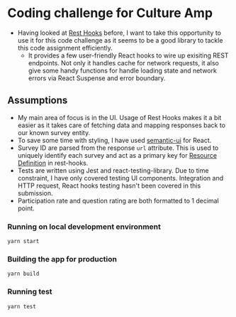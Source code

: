 # Coding challenge for Culture Amp

- Having looked at [Rest Hooks](https://resthooks.io "Rest Hooks") before, I want to take this opportunity to use it for this code challenge as it seems to be a good library to tackle this code assignment efficiently.
  - It provides a few user-friendly React hooks to wire up exisiting REST endpoints. Not only it handles cache for network requests, it also give some handy functions for handle loading state and network errors via React Suspense and error boundary.

## Assumptions

- My main area of focus is in the UI. Usage of Rest Hooks makes it a bit easier as it takes care of fetching data and mapping responses back to our known survey entity.
- To save some time with styling, I have used [semantic-ui](https://react.semantic-ui.com/) for React.
- Survey ID are parsed from the response `url` attribute. This is used to uniquely identify each survey and act as a primary key for [Resource Definition](https://resthooks.io/docs/guides/resource-types) in rest-hooks.
- Tests are written using Jest and react-testing-library. Due to time constraint, I have only covered testing UI components. Integration and HTTP request, React hooks testing hasn't been covered in this submission.
- Participation rate and question rating are both formatted to 1 decimal point.

### Running on local development environment

```yarn start```

### Building the app for production

```yarn build```

### Running test

```yarn test```
